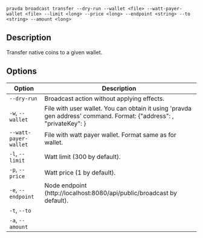 <!--
THIS FILE IS GENERATED. DO NOT EDIT MANUALLY!
-->

```pravda broadcast transfer --dry-run --wallet <file> --watt-payer-wallet <file> --limit <long> --price <long> --endpoint <string> --to <string> --amount <long>```

## Description
Transfer native coins to a given wallet.
## Options

|Option|Description|
|----|----|
|`--dry-run`|Broadcast action without applying effects.
|`-w`, `--wallet`|File with user wallet. You can obtain it using 'pravda gen address' command. Format: {"address": <public key>, "privateKey": <private key>}
|`--watt-payer-wallet`|File with watt payer wallet. Format same as for wallet.
|`-l`, `--limit`|Watt limit (300 by default).
|`-p`, `--price`|Watt price (1 by default).
|`-e`, `--endpoint`|Node endpoint (http://localhost:8080/api/public/broadcast by default).
|`-t`, `--to`|
|`-a`, `--amount`|
